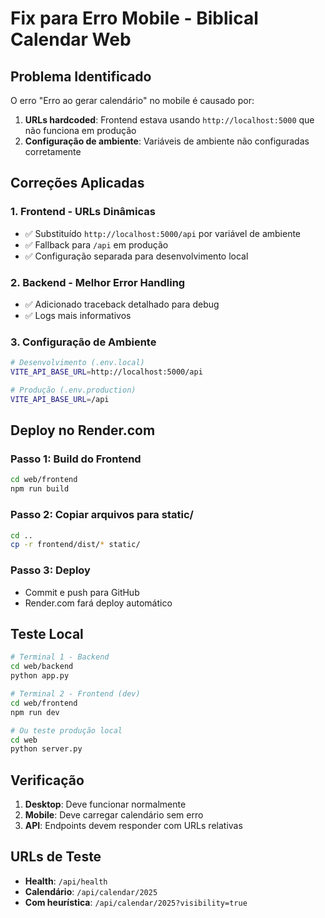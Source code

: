 # Fix para Erro Mobile - Biblical Calendar Web

## Problema Identificado

O erro "Erro ao gerar calendário" no mobile é causado por:

1. **URLs hardcoded**: Frontend estava usando `http://localhost:5000` que não funciona em produção
2. **Configuração de ambiente**: Variáveis de ambiente não configuradas corretamente

## Correções Aplicadas

### 1. Frontend - URLs Dinâmicas
- ✅ Substituído `http://localhost:5000/api` por variável de ambiente
- ✅ Fallback para `/api` em produção
- ✅ Configuração separada para desenvolvimento local

### 2. Backend - Melhor Error Handling
- ✅ Adicionado traceback detalhado para debug
- ✅ Logs mais informativos

### 3. Configuração de Ambiente
```bash
# Desenvolvimento (.env.local)
VITE_API_BASE_URL=http://localhost:5000/api

# Produção (.env.production)
VITE_API_BASE_URL=/api
```

## Deploy no Render.com

### Passo 1: Build do Frontend
```bash
cd web/frontend
npm run build
```

### Passo 2: Copiar arquivos para static/
```bash
cd ..
cp -r frontend/dist/* static/
```

### Passo 3: Deploy
- Commit e push para GitHub
- Render.com fará deploy automático

## Teste Local

```bash
# Terminal 1 - Backend
cd web/backend
python app.py

# Terminal 2 - Frontend (dev)
cd web/frontend
npm run dev

# Ou teste produção local
cd web
python server.py
```

## Verificação

1. **Desktop**: Deve funcionar normalmente
2. **Mobile**: Deve carregar calendário sem erro
3. **API**: Endpoints devem responder com URLs relativas

## URLs de Teste

- **Health**: `/api/health`
- **Calendário**: `/api/calendar/2025`
- **Com heurística**: `/api/calendar/2025?visibility=true`